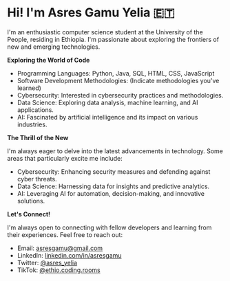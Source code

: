 # Hi! I'm **Asres Gamu Yelia** 🇪🇹

I'm an enthusiastic computer science student at the University of the People, residing in Ethiopia. I'm passionate about exploring the frontiers of new and emerging technologies.

**Exploring the World of Code**

- Programming Languages: Python, Java, SQL, HTML, CSS, JavaScript
- Software Development Methodologies: (Indicate methodologies you've learned)
- Cybersecurity: Interested in cybersecurity practices and methodologies.
- Data Science: Exploring data analysis, machine learning, and AI applications.
- AI: Fascinated by artificial intelligence and its impact on various industries.

**The Thrill of the New**

I'm always eager to delve into the latest advancements in technology. Some areas that particularly excite me include:

- Cybersecurity: Enhancing security measures and defending against cyber threats.
- Data Science: Harnessing data for insights and predictive analytics.
- AI: Leveraging AI for automation, decision-making, and innovative solutions.

**Let's Connect!**

I'm always open to connecting with fellow developers and learning from their experiences. Feel free to reach out:

- Email: asresgamu@gmail.com
- LinkedIn: [linkedin.com/in/asresgamu](https://www.linkedin.com/in/asresgamu)
- Twitter: [@asres_yelia](https://twitter.com/asres_yelia)
- TikTok: [@ethio.coding.rooms](https://www.tiktok.com/@ethio.coding.rooms)


